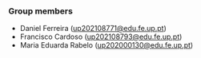 ### Group members
- Daniel Ferreira (up202108771@edu.fe.up.pt)
- Francisco Cardoso (up202108793@edu.fe.up.pt)
- Maria Eduarda Rabelo (up202000130@edu.fe.up.pt)
